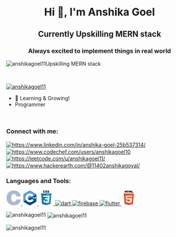 
<h1 align="center">Hi 👋, I'm Anshika Goel</h1>
<h2 align="center">Currently Upskilling MERN stack</h2>
<h3 align="center">Always excited to implement things in real world</h3>

<p align="left"> <img src="https://komarev.com/ghpvc/?username=anshikagoel11&label=Profile%20views&color=0e75b6&style=flat" alt="anshikagoel11" />Upskilling MERN stack</p>
<br/>
<p align="left"> <a href="https://github.com/ryo-ma/github-profile-trophy"><img src="https://github-profile-trophy.vercel.app/?username=anshikagoel11" alt="anshikagoel11" /></a> </p>

- 🌱 Learning & Growing!
- Programmer
 <br>

<h3 align="left">Connect with me:</h3>
<p align="left">
<a href="https://www.linkedin.com/in/anshika-goel-25b537314/" target="blank"><img align="center" src="https://raw.githubusercontent.com/rahuldkjain/github-profile-readme-generator/master/src/images/icons/Social/linked-in-alt.svg" alt="https://www.linkedin.com/in/anshika-goel-25b537314/" height="30" width="40" /></a>
<a href="https://www.codechef.com/users/anshikagoel10" target="blank"><img align="center" src="https://cdn.jsdelivr.net/npm/simple-icons@3.1.0/icons/codechef.svg" alt="https://www.codechef.com/users/anshikagoel10" height="30" width="40" /></a>
<a href="https://leetcode.com/u/AnshikaGoel11/" target="blank"><img align="center" src="https://raw.githubusercontent.com/rahuldkjain/github-profile-readme-generator/master/src/images/icons/Social/leet-code.svg" alt="https://leetcode.com/u/anshikagoel11/" height="30" width="40" /></a>
<a href="https://www.hackerearth.com/https://www.hackerearth.com/@11402anshikagoyal/" target="blank"><img align="center" src="https://raw.githubusercontent.com/rahuldkjain/github-profile-readme-generator/master/src/images/icons/Social/hackerearth.svg" alt="https://www.hackerearth.com/@11402anshikagoyal/" height="30" width="40" /></a>
</p>

<h3 align="left">Languages and Tools:</h3>
<p align="left"> <a href="https://www.cprogramming.com/" target="_blank" rel="noreferrer"> <img src="https://raw.githubusercontent.com/devicons/devicon/master/icons/c/c-original.svg" alt="c" width="40" height="40"/> </a> <a href="https://www.w3schools.com/cpp/" target="_blank" rel="noreferrer"> <img src="https://raw.githubusercontent.com/devicons/devicon/master/icons/cplusplus/cplusplus-original.svg" alt="cplusplus" width="40" height="40"/> </a> <a href="https://www.w3schools.com/css/" target="_blank" rel="noreferrer"> <img src="https://raw.githubusercontent.com/devicons/devicon/master/icons/css3/css3-original-wordmark.svg" alt="css3" width="40" height="40"/> </a> <a href="https://dart.dev" target="_blank" rel="noreferrer"> <img src="https://www.vectorlogo.zone/logos/dartlang/dartlang-icon.svg" alt="dart" width="40" height="40"/> </a> <a href="https://firebase.google.com/" target="_blank" rel="noreferrer"> <img src="https://www.vectorlogo.zone/logos/firebase/firebase-icon.svg" alt="firebase" width="40" height="40"/> </a> <a href="https://flutter.dev" target="_blank" rel="noreferrer"> <img src="https://www.vectorlogo.zone/logos/flutterio/flutterio-icon.svg" alt="flutter" width="40" height="40"/> </a> <a href="https://www.w3.org/html/" target="_blank" rel="noreferrer"> <img src="https://raw.githubusercontent.com/devicons/devicon/master/icons/html5/html5-original-wordmark.svg" alt="html5" width="40" height="40"/> </a> </p>

<p><img align="left" src="https://github-readme-stats.vercel.app/api/top-langs?username=anshikagoel11&show_icons=true&locale=en&layout=compact" alt="anshikagoel11" /></p>

<p>&nbsp;<img align="center" src="https://github-readme-stats.vercel.app/api?username=anshikagoel11&show_icons=true&locale=en" alt="anshikagoel11" /></p>

<p><img align="center" src="https://github-readme-streak-stats.herokuapp.com/?user=anshikagoel11&" alt="anshikagoel11" /></p>
